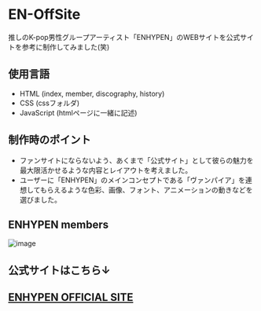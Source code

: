 # EN-OffSite
推しのK-pop男性グループアーティスト「ENHYPEN」のWEBサイトを公式サイトを参考に制作してみました(笑)

## 使用言語
- HTML (index, member, discography, history)
- CSS (cssフォルダ)
- JavaScript (htmlページに一緒に記述)
  
## 制作時のポイント
- ファンサイトにならないよう、あくまで「公式サイト」として彼らの魅力を最大限活かせるような内容とレイアウトを考えました。
- ユーザーに「ENHYPEN」のメインコンセプトである「ヴァンパイア」を連想してもらえるような色彩、画像、フォント、アニメーションの動きなどを選びました。
  
## ENHYPEN members
![image](https://github.com/Moemi0625/enhypen-OfficialSite/assets/86924333/09178c18-5b81-426b-a97c-919c73223ba7)

## 公式サイトはこちら↓
## [ENHYPEN OFFICIAL SITE](https://beliftlab.com/artist/profile/ENHYPEN?lang=en)


